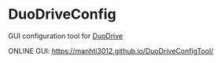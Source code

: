 # DuoDriveConfig
GUI configuration tool for [DuoDrive](https://github.com/ManhTi3012/DuoDrive)

ONLINE GUI:
https://manhti3012.github.io/DuoDriveConfigTool/


